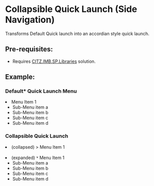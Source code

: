 # Collapsible Quick Launch (Side Navigation)
Transforms Default Quick launch into an accordian style quick launch.

## Pre-requisites:
- Requires [CITZ.IMB.SP.Libraries](../libraries) solution.

## Example:

### Default* Quick Launch Menu

 <li>Menu Item 1
  <ul>
    <li>Sub-Menu item a</li>
    <li>Sub-Menu item b</li>
    <li>Sub-Menu item c</li>
    <li>Sub-Menu item d</li>
 </ul>
 </li>
   
 ### Collapsible Quick Launch

 <li>(collapsed) > Menu Item 1</li>
 <br>
 <li>(expanded) ˅ Menu Item 1
              <ul>
                 <li>Sub-Menu item a</li>
                 <li>Sub-Menu item b</li>
                 <li>Sub-Menu item c</li>
                 <li>Sub-Menu item d</li>
              </ul>

   

